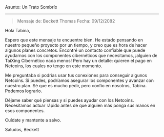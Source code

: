Asunto: Un Trato Sombrío

---

> Mensaje de: Beckett Thomas
> Fecha: 09/12/2082

Hola Tabina,

Espero que este mensaje te encuentre bien. He estado pensando en nuestro pequeño proyecto por un tiempo, y creo que es hora de hacer algunos planes concretos. Encontré un contacto confiable que puede ayudarnos con los componentes cibernéticos que necesitamos, ¡alguien de TaiXing Cibernético nada menos! Pero hay un detalle: quieren el pago en Netcoins, los cuales no tengo en este momento.

Me preguntaba si podrías usar tus conexiones para conseguir algunos Netcoins. Si puedes, podríamos asegurar los componentes y avanzar con nuestro plan. Sé que es mucho pedir, pero confío en nosotros, Tabina. Podemos lograrlo.

Déjame saber qué piensas y si puedes ayudar con los Netcoins. Necesitamos actuar rápido antes de que alguien más ponga sus manos en esos componentes.

Cuídate y mantente a salvo.

Saludos,
Beckett
